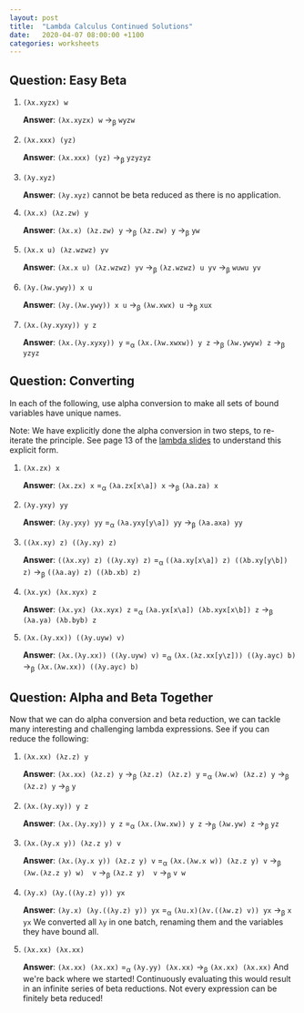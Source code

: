 ```yaml
---
layout: post
title:  "Lambda Calculus Continued Solutions"
date:   2020-04-07 08:00:00 +1100
categories: worksheets
---
```



## Question: Easy Beta

1. ```(λx.xyzx) w```

    __Answer__: ```(λx.xyzx) w``` →<sub>β</sub> ```wyzw```
2. ```(λx.xxx) (yz)```

    __Answer__: ```(λx.xxx) (yz)``` →<sub>β</sub> ```yzyzyz```
3. ```(λy.xyz)```

    __Answer__: ```(λy.xyz)``` cannot be beta reduced as there is no application.
4. ```(λx.x) (λz.zw) y```

    __Answer__: ```(λx.x) (λz.zw) y``` →<sub>β</sub> ```(λz.zw) y``` →<sub>β</sub> ```yw```
5. ```(λx.x u) (λz.wzwz) yv```

    __Answer__: ```(λx.x u) (λz.wzwz) yv``` →<sub>β</sub> ```(λz.wzwz) u yv``` →<sub>β</sub> ```wuwu yv```
6. ```(λy.(λw.ywy)) x u```

    __Answer__: ```(λy.(λw.ywy)) x u``` →<sub>β</sub> ```(λw.xwx) u``` →<sub>β</sub> ```xux```
7. ```(λx.(λy.xyxy)) y z```

    __Answer__: ```(λx.(λy.xyxy)) y``` =<sub>α</sub> ```(λx.(λw.xwxw)) y z```  →<sub>β</sub> ```(λw.ywyw) z``` →<sub>β</sub> ```yzyz```


## Question: Converting

In each of the following, use alpha conversion to make all sets of bound variables have unique names.

Note: We have explicitly done the alpha conversion in two steps, to re-iterate the principle. See page 13 of the [lambda slides](https://cs.anu.edu.au/courses/comp1100/lectures/lambda.pdf) to understand this explicit form.

1. ```(λx.zx) x```

    __Answer__: ```(λx.zx) x``` =<sub>α</sub> ```(λa.zx[x\a]) x``` →<sub>β</sub> ```(λa.za) x```
2. ```(λy.yxy) yy```

    __Answer__: ```(λy.yxy) yy``` =<sub>α</sub> ```(λa.yxy[y\a]) yy``` →<sub>β</sub> ```(λa.axa) yy```
3. ```((λx.xy) z) ((λy.xy) z)```

    __Answer__: ```((λx.xy) z) ((λy.xy) z)``` =<sub>α</sub> ```((λa.xy[x\a]) z) ((λb.xy[y\b]) z)``` →<sub>β</sub> ```((λa.ay) z) ((λb.xb) z)```
4. ```(λx.yx) (λx.xyx) z```

    __Answer__: ```(λx.yx) (λx.xyx) z``` =<sub>α</sub> ```(λa.yx[x\a]) (λb.xyx[x\b]) z``` →<sub>β</sub> ```(λa.ya) (λb.byb) z```
5. ```(λx.(λy.xx)) ((λy.uyw) v)```

    __Answer__: ```(λx.(λy.xx)) ((λy.uyw) v)``` =<sub>α</sub> ```(λx.(λz.xx[y\z])) ((λy.ayc) b)``` →<sub>β</sub> ```(λx.(λw.xx)) ((λy.ayc) b)```


## Question: Alpha and Beta Together

Now that we can do alpha conversion and beta reduction, we can tackle many interesting and challenging lambda expressions. See if you can reduce the following:

1. ```(λx.xx) (λz.z) y```

    __Answer__: ```(λx.xx) (λz.z) y``` →<sub>β</sub> ```(λz.z) (λz.z) y``` =<sub>α</sub> ```(λw.w) (λz.z) y``` →<sub>β</sub> ```(λz.z) y``` →<sub>β</sub> ```y```
2. ```(λx.(λy.xy)) y z```

    __Answer__: ```(λx.(λy.xy)) y z``` =<sub>α</sub> ```(λx.(λw.xw)) y z``` →<sub>β</sub> ```(λw.yw) z``` →<sub>β</sub> ```yz```
3. ```(λx.(λy.x y)) (λz.z y) v```

    __Answer__: ```(λx.(λy.x y)) (λz.z y) v``` =<sub>α</sub> ```(λx.(λw.x w)) (λz.z y) v``` →<sub>β</sub> ```(λw.(λz.z y) w)  v``` →<sub>β</sub> ```(λz.z y)  v``` →<sub>β</sub> ```v w```
4. ```(λy.x) (λy.((λy.z) y)) yx```

    __Answer__: ```(λy.x) (λy.((λy.z) y)) yx``` =<sub>α</sub> ```(λu.x)(λv.((λw.z) v)) yx``` →<sub>β</sub> ```x yx``` We converted all ```λy``` in one batch, renaming them and the variables they have bound all.
5. ```(λx.xx) (λx.xx)```

    __Answer__: ```(λx.xx) (λx.xx)``` =<sub>α</sub> ```(λy.yy) (λx.xx)``` →<sub>β</sub> ```(λx.xx) (λx.xx)``` And we're back where we started! Continuously evaluating this would result in an infinite series of beta reductions. Not every expression can be finitely beta reduced!